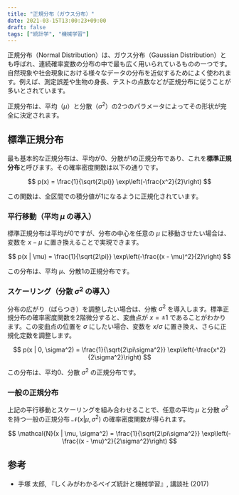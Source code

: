 ```yaml
---
title: "正規分布（ガウス分布）"
date: 2021-03-15T13:00:23+09:00
draft: false
tags: ["統計学", "機械学習"] 
---
```

<!--more-->
正規分布（Normal Distribution）は、ガウス分布（Gaussian Distribution）とも呼ばれ、連続確率変数の分布の中で最も広く用いられているものの一つです。自然現象や社会現象における様々なデータの分布を近似するためによく使われます。例えば、測定誤差や生物の身長、テストの点数などが正規分布に従うことが多いとされています。

正規分布は、平均（$\mu$）と分散（$\sigma^2$）の2つのパラメータによってその形状が完全に決定されます。

## 標準正規分布

最も基本的な正規分布は、平均が0、分散が1の正規分布であり、これを**標準正規分布**と呼びます。その確率密度関数は以下の通りです。

$$ p(x) = \frac{1}{\sqrt{2\pi}} \exp\left(-\frac{x^2}{2}\right) $$

この関数は、全区間での積分値が1になるように正規化されています。

### 平行移動（平均 $\mu$ の導入）

標準正規分布は平均が0ですが、分布の中心を任意の $\mu$ に移動させたい場合は、変数を $x - \mu$ に置き換えることで実現できます。

$$ p(x | \mu) = \frac{1}{\sqrt{2\pi}} \exp\left(-\frac{(x - \mu)^2}{2}\right) $$

この分布は、平均 $\mu$、分散1の正規分布です。

### スケーリング（分散 $\sigma^2$ の導入）

分布の広がり（ばらつき）を調整したい場合は、分散 $\sigma^2$ を導入します。標準正規分布の確率密度関数を2階微分すると、変曲点が $x = \pm 1$ であることがわかります。この変曲点の位置を $\sigma$ にしたい場合、変数を $x/\sigma$ に置き換え、さらに正規化定数を調整します。

$$ p(x | 0, \sigma^2) = \frac{1}{\sqrt{2\pi\sigma^2}} \exp\left(-\frac{x^2}{2\sigma^2}\right) $$

この分布は、平均0、分散 $\sigma^2$ の正規分布です。

### 一般の正規分布

上記の平行移動とスケーリングを組み合わせることで、任意の平均 $\mu$ と分散 $\sigma^2$ を持つ一般の正規分布 $\mathcal{N}(x | \mu, \sigma^2)$ の確率密度関数が得られます。

$$ \mathcal{N}(x | \mu, \sigma^2) = \frac{1}{\sqrt{2\pi\sigma^2}} \exp\left(-\frac{(x - \mu)^2}{2\sigma^2}\right) $$

## 参考
-   手塚 太郎, 『しくみがわかるベイズ統計と機械学習』, 講談社 (2017)
